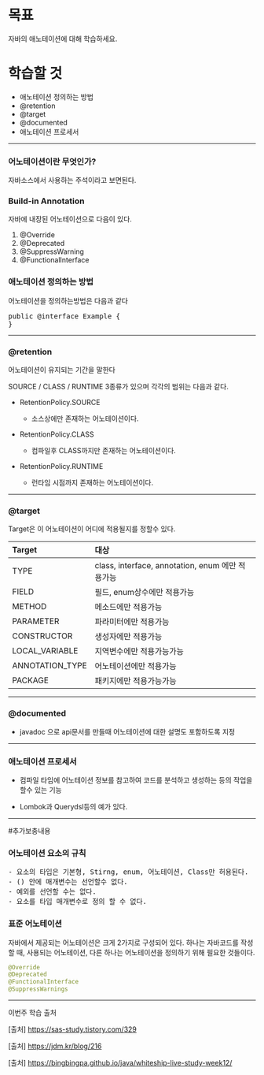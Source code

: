# 목표

자바의 애노테이션에 대해 학습하세요.

# 학습할 것

- 애노테이션 정의하는 방법
- @retention
- @target
- @documented
- 애노테이션 프로세서

---

### 어노테이션이란 무엇인가?

자바소스에서 사용하는 주석이라고 보면된다.

### Build-in Annotation

자바에 내장된 어노테이션으로 다음이 있다.

1. @Override
2. @Deprecated
3. @SuppressWarning
4. @FunctionalInterface

### 애노테이션 정의하는 방법

어노테이션을 정의하는방법은 다음과 같다
<pre>
public @interface Example {
}
</pre>


---

### @retention

어노테이션이 유지되는 기간을 말한다

SOURCE / CLASS / RUNTIME 3종류가 있으며 각각의 범위는 다음과 같다.

- RetentionPolicy.SOURCE
  - 소스상에만 존재하는 어노테이션이다.

- RetentionPolicy.CLASS
  - 컴파일후 CLASS까지만 존재하는 어노테이션이다.

- RetentionPolicy.RUNTIME
  - 런타임 시점까지 존재하는 어노테이션이다.

---

### @target

Target은 이 어노테이션이 어디에 적용될지를 정할수 있다.

| Target | 대상 | 
| :--- | :--- |
| TYPE | class, interface, annotation, enum 에만 적용가능 |
| FIELD | 필드, enum상수에만 적용가능 |
| METHOD | 메소드에만 적용가능 |
| PARAMETER | 파라미터에만 적용가능 |
| CONSTRUCTOR | 생성자에만 적용가능 |
| LOCAL_VARIABLE | 지역변수에만 적용가능가능 |
| ANNOTATION_TYPE | 어노테이션에만 적용가능 |
| PACKAGE | 패키지에만 적용가능가능 |

---

### @documented

- javadoc 으로 api문서를 만들때 어노테이션에 대한 설명도 포함하도록 지정

---

### 애노테이션 프로세서

- 컴파일 타임에 어노테이션 정보를 참고하여 코드를 분석하고 생성하는 등의 작업을 할수 있는 기능

- Lombok과 Querydsl등의 예가 있다.

---

#추가보충내용

### 어노테이션 요소의 규칙

<pre>
- 요소의 타입은 기본형, Stirng, enum, 어노테이션, Class만 허용된다.
- () 안에 매개변수는 선언할수 없다.
- 예외를 선언할 수는 없다.
- 요소를 타입 매개변수로 정의 할 수 없다.
</pre>

### 표준 어노테이션

자바에서 제공되는 어노테이션은 크게 2가지로 구성되어 있다.
하나는 자바코드를 작성할 때, 사용되는 어노테이션,
다른 하나는 어노테이션을 정의하기 위해 필요한 것들이다.

```java
@Override
@Deprecated
@FunctionalInterface
@SuppressWarnings
```

---

이번주 학습 출처

[출처] <https://sas-study.tistory.com/329>

[출처] <https://jdm.kr/blog/216>

[출처] <https://bingbingpa.github.io/java/whiteship-live-study-week12/>

